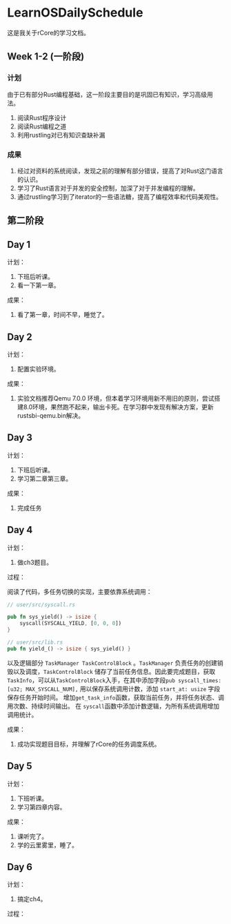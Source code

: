 # LearnOSDailySchedule

这是我关于rCore的学习文档。

## Week 1-2 (一阶段)

### 计划

由于已有部分Rust编程基础，这一阶段主要目的是巩固已有知识，学习高级用法。

   1. 阅读Rust程序设计
   2. 阅读Rust编程之道
   3. 利用rustling对已有知识查缺补漏

### 成果

   1. 经过对资料的系统阅读，发现之前的理解有部分错误，提高了对Rust这门语言的认识。
   2. 学习了Rust语言对于并发的安全控制，加深了对于并发编程的理解。
   3. 通过rustling学习到了iterator的一些语法糖，提高了编程效率和代码美观性。

## 第二阶段

## Day 1

计划：

   1. 下班后听课。
   2. 看一下第一章。

成果：

   1. 看了第一章，时间不早，睡觉了。  
  
## Day 2

计划：

   1. 配置实验环境。

成果：

   1. 实验文档推荐Qemu 7.0.0 环境，但本着学习环境用新不用旧的原则，尝试搭建8.0环境，果然跑不起来，输出卡死。在学习群中发现有解决方案，更新rustsbi-qemu.bin解决。

## Day 3

计划：

   1. 下班后听课。
   2. 学习第二章第三章。

成果：

   1. 完成任务

## Day 4

计划：

   1. 做ch3题目。

过程：

阅读了代码，多任务切换的实现，主要依靠系统调用：

```rust
// user/src/syscall.rs

pub fn sys_yield() -> isize {
    syscall(SYSCALL_YIELD, [0, 0, 0])
}

// user/src/lib.rs
pub fn yield_() -> isize { sys_yield() }

```

以及逻辑部分 `TaskManager TaskControlBlock` 。`TaskManager` 负责任务的创建销毁以及调度，`TaskControlBlock` 储存了当前任务信息。因此要完成题目，获取`TaskInfo`，可以从`TaskControlBlock`入手，在其中添加字段`pub syscall_times: [u32; MAX_SYSCALL_NUM],`
用以保存系统调用计数，添加 `start_at: usize` 字段保存任务开始时间。
增加`get_task_info`函数，获取当前任务，并将任务状态、调用次数、持续时间输出。
在 `syscall`函数中添加计数逻辑，为所有系统调用增加调用统计。

成果：

   1. 成功实现题目目标，并理解了rCore的任务调度系统。

## Day 5

计划：

1. 下班听课。
2. 学习第四章内容。

成果：

1. 课听完了。
2. 学的云里雾里，睡了。

## Day 6

计划：

1. 搞定ch4。

过程：


